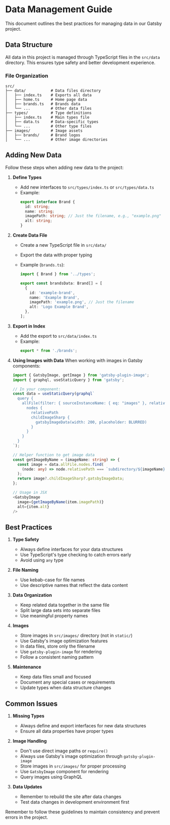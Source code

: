 # Data Management Guide

This document outlines the best practices for managing data in our Gatsby project.

## Data Structure

All data in this project is managed through TypeScript files in the `src/data` directory. This ensures type safety and better development experience.

### File Organization

```
src/
├── data/           # Data files directory
│   ├── index.ts    # Exports all data
│   ├── home.ts     # Home page data
│   ├── brands.ts   # Brands data
│   └── ...         # Other data files
├── types/          # Type definitions
│   ├── index.ts    # Main types file
│   ├── data.ts     # Data-specific types
│   └── ...         # Other type files
├── images/         # Image assets
│   ├── brands/     # Brand logos
│   └── ...         # Other image directories
```

## Adding New Data

Follow these steps when adding new data to the project:

1. **Define Types**

   - Add new interfaces to `src/types/index.ts` or `src/types/data.ts`
   - Example:
     ```typescript
     export interface Brand {
       id: string;
       name: string;
       imagePath: string; // Just the filename, e.g., "example.png"
       alt: string;
     }
     ```

2. **Create Data File**

   - Create a new TypeScript file in `src/data/`
   - Export the data with proper typing
   - Example (`brands.ts`):

     ```typescript
     import { Brand } from '../types';

     export const brandsData: Brand[] = [
       {
         id: 'example-brand',
         name: 'Example Brand',
         imagePath: 'example.png', // Just the filename
         alt: 'Logo Example Brand',
       },
     ];
     ```

3. **Export in Index**

   - Add the export to `src/data/index.ts`
   - Example:
     ```typescript
     export * from './brands';
     ```

4. **Using Images with Data**
   When working with images in Gatsby components:

   ```typescript
   import { GatsbyImage, getImage } from 'gatsby-plugin-image';
   import { graphql, useStaticQuery } from 'gatsby';

   // In your component:
   const data = useStaticQuery(graphql`
     query {
       allFile(filter: { sourceInstanceName: { eq: "images" }, relativeDirectory: { eq: "your-directory" } }) {
         nodes {
           relativePath
           childImageSharp {
             gatsbyImageData(width: 200, placeholder: BLURRED)
           }
         }
       }
     }
   `);

   // Helper function to get image data
   const getImageByName = (imageName: string) => {
     const image = data.allFile.nodes.find(
       (node: any) => node.relativePath === `subdirectory/${imageName}`
     );
     return image?.childImageSharp?.gatsbyImageData;
   };

   // Usage in JSX
   <GatsbyImage
     image={getImageByName(item.imagePath)}
     alt={item.alt}
   />
   ```

## Best Practices

1. **Type Safety**

   - Always define interfaces for your data structures
   - Use TypeScript's type checking to catch errors early
   - Avoid using `any` type

2. **File Naming**

   - Use kebab-case for file names
   - Use descriptive names that reflect the data content

3. **Data Organization**

   - Keep related data together in the same file
   - Split large data sets into separate files
   - Use meaningful property names

4. **Images**

   - Store images in `src/images/` directory (not in `static/`)
   - Use Gatsby's image optimization features
   - In data files, store only the filename
   - Use `gatsby-plugin-image` for rendering
   - Follow a consistent naming pattern

5. **Maintenance**
   - Keep data files small and focused
   - Document any special cases or requirements
   - Update types when data structure changes

## Common Issues

1. **Missing Types**

   - Always define and export interfaces for new data structures
   - Ensure all data properties have proper types

2. **Image Handling**

   - Don't use direct image paths or `require()`
   - Always use Gatsby's image optimization through `gatsby-plugin-image`
   - Store images in `src/images/` for proper processing
   - Use `GatsbyImage` component for rendering
   - Query images using GraphQL

3. **Data Updates**
   - Remember to rebuild the site after data changes
   - Test data changes in development environment first

Remember to follow these guidelines to maintain consistency and prevent errors in the project.
